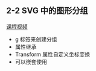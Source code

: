 ## 2-2 SVG 中的图形分组

[课程视频](https://www.imooc.com/video/2766)

- g 标签来创建分组
- 属性继承
- Transform 属性自定义坐标变换
- 可以嵌套使用